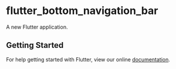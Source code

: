 # flutter_bottom_navigation_bar

A new Flutter application.

## Getting Started

For help getting started with Flutter, view our online
[documentation](https://flutter.io/).
